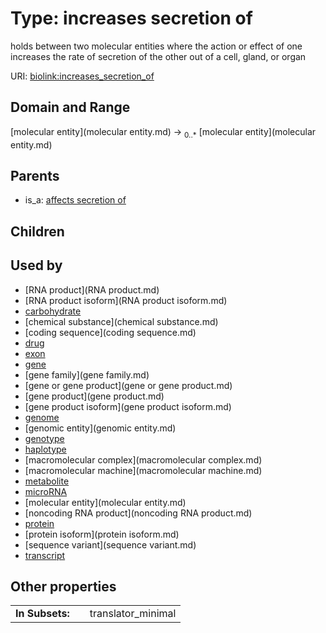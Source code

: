 
# Type: increases secretion of


holds between two molecular entities where the action or effect of one increases the rate of secretion of the other out of a cell, gland, or organ

URI: [biolink:increases_secretion_of](https://w3id.org/biolink/vocab/increases_secretion_of)


## Domain and Range

[molecular entity](molecular entity.md) ->  <sub>0..*</sub> [molecular entity](molecular entity.md)

## Parents

 *  is_a: [affects secretion of](affects_secretion_of.md)

## Children


## Used by

 * [RNA product](RNA product.md)
 * [RNA product isoform](RNA product isoform.md)
 * [carbohydrate](carbohydrate.md)
 * [chemical substance](chemical substance.md)
 * [coding sequence](coding sequence.md)
 * [drug](drug.md)
 * [exon](exon.md)
 * [gene](gene.md)
 * [gene family](gene family.md)
 * [gene or gene product](gene or gene product.md)
 * [gene product](gene product.md)
 * [gene product isoform](gene product isoform.md)
 * [genome](genome.md)
 * [genomic entity](genomic entity.md)
 * [genotype](genotype.md)
 * [haplotype](haplotype.md)
 * [macromolecular complex](macromolecular complex.md)
 * [macromolecular machine](macromolecular machine.md)
 * [metabolite](metabolite.md)
 * [microRNA](microRNA.md)
 * [molecular entity](molecular entity.md)
 * [noncoding RNA product](noncoding RNA product.md)
 * [protein](protein.md)
 * [protein isoform](protein isoform.md)
 * [sequence variant](sequence variant.md)
 * [transcript](transcript.md)

## Other properties

|  |  |  |
| --- | --- | --- |
| **In Subsets:** | | translator_minimal |

